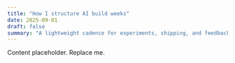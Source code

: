 ```yaml
---
title: "How I structure AI build weeks"
date: 2025-09-01
draft: false
summary: "A lightweight cadence for experiments, shipping, and feedback."
---
```

Content placeholder. Replace me.